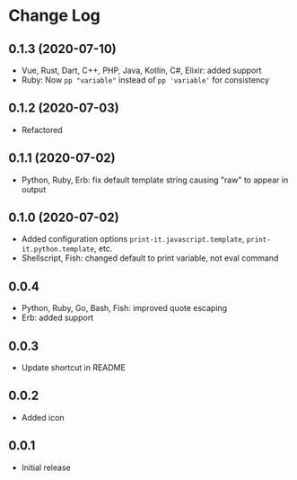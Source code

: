 # Change Log

## 0.1.3 (2020-07-10)

- Vue, Rust, Dart, C++, PHP, Java, Kotlin, C#, Elixir: added support
- Ruby: Now `pp "variable"` instead of `pp 'variable'` for consistency

## 0.1.2 (2020-07-03)

- Refactored

## 0.1.1 (2020-07-02)

- Python, Ruby, Erb: fix default template string causing "raw" to appear in output

## 0.1.0 (2020-07-02)

- Added configuration options `print-it.javascript.template`, `print-it.python.template`, etc.
- Shellscript, Fish: changed default to print variable, not eval command

## 0.0.4

- Python, Ruby, Go, Bash, Fish: improved quote escaping
- Erb: added support

## 0.0.3

- Update shortcut in README

## 0.0.2

- Added icon

## 0.0.1

- Initial release
